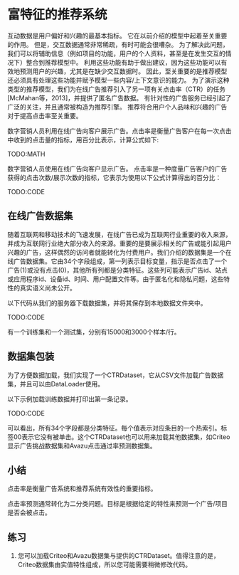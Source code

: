 

<!--
 * @version:
 * @Author:  StevenJokes https://github.com/StevenJokes
 * @Date: 2020-07-31 17:44:13
 * @LastEditors:  StevenJokes https://github.com/StevenJokes
 * @LastEditTime: 2020-07-31 17:48:50
 * @Description:MT
 * @TODO::
 * @Reference:http://preview.d2l.ai/d2l-en/master/chapter_recommender-systems/ctr.html
-->

# 富特征的推荐系统

互动数据是用户偏好和兴趣的最基本指标。 它在以前介绍的模型中起着至关重要的作用。 但是，交互数据通常非常稀疏，有时可能会很嘈杂。 为了解决此问题，我们可以将辅助信息（例如项目的功能，用户的个人资料，甚至是在发生交互的情况下）整合到推荐模型中。 利用这些功能有助于做出建议，因为这些功能可以有效地预测用户的兴趣，尤其是在缺少交互数据时。 因此，至关重要的是推荐模型还必须具有处理这些功能并赋予模型一些内容/上下文意识的能力。 为了演示这种类型的推荐模型，我们为在线广告推荐引入了另一项有关点击率（CTR）的任务[McMahan等，2013]，并提供了匿名广告数据。 有针对性的广告服务已经引起了广泛的关注，并且通常被构造为推荐引擎。 推荐符合用户个人品味和兴趣的广告对于提高点击率至关重要。

数字营销人员利用在线广告向客户展示广告。点击率是衡量广告客户在每一次点击中收到的点击量的指标，用百分比表示，计算公式如下:

TODO:MATH

数字营销人员使用在线广告向客户显示广告。 点击率是一种度量广告客户的广告获得的点击次数/展示次数的指标，它表示为使用以下公式计算得出的百分比：

TODO:CODE

## 在线广告数据集

随着互联网和移动技术的飞速发展，在线广告已成为互联网行业重要的收入来源，并成为互联网行业绝大部分收入的来源。重要的是要展示相关的广告或能引起用户兴趣的广告，这样偶然的访问者就能转化为付费用户。我们介绍的数据集是一个在线广告数据集。它由34个字段组成，第一列表示目标变量，指示是否点击了一个广告(1)或没有点击(0)，其他所有列都是分类特征。这些列可能表示广告id、站点或应用程序id、设备id、时间、用户配置文件等。由于匿名化和隐私问题，这些特性的真实语义尚未公开。

以下代码从我们的服务器下载数据集，并将其保存到本地数据文件夹中。

TODO:CODE

有一个训练集和一个测试集，分别有15000和3000个样本/行。


## 数据集包装

为了方便数据加载，我们实现了一个CTRDataset，它从CSV文件加载广告数据集，并且可以由DataLoader使用。

以下示例加载训练数据并打印出第一条记录。

TODO:CODE

可以看出，所有34个字段都是分类特征。每个值表示对应条目的一个热索引。标签00表示它没有被单击。这个CTRDataset也可以用来加载其他数据集，如Criteo显示广告挑战数据集和Avazu点击通过率预测数据集。

## 小结

点击率是衡量广告系统和推荐系统有效性的重要指标。

点击率预测通常转化为二分类问题。目标是根据给定的特性来预测一个广告/项目是否会被点击。

## 练习

1. 您可以加载Criteo和Avazu数据集与提供的CTRDataset。值得注意的是，Criteo数据集由实值特性组成，所以您可能需要稍微修改代码。
